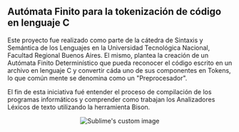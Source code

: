 ## Autómata Finito para la tokenización de código en lenguaje C

Este proyecto fue realizado como parte de la cátedra de Sintaxis y Semántica de los Lenguajes en la Universidad Tecnológica Nacional, Facultad Regional Buenos Aires. El mismo, plantea la creación de un Autómata Finito Determinístico que pueda reconocer el código escrito en un archivo en lenguaje C y convertir cáda uno de sus componentes en Tokens, lo que común mente se denomina como un "Preprocesador".

El fin de esta iniciativa fué entender el proceso de compilación de los programas informáticos y comprender como trabajan los Analizadores Léxicos de texto utilizando la herramienta Bison.

<p align="center">
  <img src="https://github.com/fedecarracedo/SSL-Federico-Carracedo-2023/assets/125300618/9b696d08-c0b7-4b65-8db4-9b60acbe609b" alt="Sublime's custom image"/>
</p>
